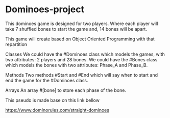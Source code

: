 # Dominoes-project

This dominoes game is designed for two players. Where each player will take 7 shuffled bones to start the game and, 14 bones will be apart. 

This game will create based on Object Oriented Programming with that repartition

Classes
We could have the #Dominoes class which models the games, with two attributes: 2 players and 28 bones. 
We could have the #Bones class which models the bones with two attributes: Phase_A and Phase_B.

Methods
Two methods #Start and #End which will say when to start and end the game for the #Dominoes class.

Arrays
An array #[bone] to store each phase of the bone.


This pseudo is made base on this link bellow

https://www.dominorules.com/straight-dominoes 

